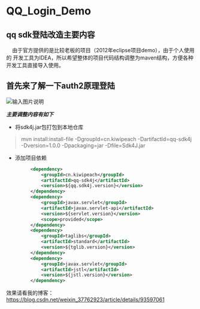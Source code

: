 # QQ_Login_Demo

## qq sdk登陆改造主要内容
 &nbsp;&nbsp;&nbsp;&nbsp;由于官方提供的是比较老板的项目（2012年eclipse项目demo），由于个人使用的
 开发工具为IDEA，所以希望整体的项目代码结构调整为maven结构，方便各种开发工具直接导入使用。

## 首先来了解一下auth2原理登陆

![输入图片说明](https://gitee.com/uploads/images/2018/0330/160025_9a0663db_1387578.png "屏幕截图.png")
 
 _**主要调整内容有如下**_
 
 - 将sdk4j.jar包打包到本地仓库
 
 > mvn install:install-file -DgroupId=cn.kiwipeach -DartifactId=qq-sdk4j -Dversion=1.0.0 -Dpackaging=jar -Dfile=Sdk4J.jar
 
 - 添加项目依赖
```xml
         <dependency>
             <groupId>cn.kiwipeach</groupId>
             <artifactId>qq-sdk4j</artifactId>
             <version>${qq.sdk4j.version}</version>
         </dependency>
         <dependency>
             <groupId>javax.servlet</groupId>
             <artifactId>javax.servlet-api</artifactId>
             <version>${servlet.version}</version>
             <scope>provided</scope>
         </dependency>
         <dependency>
             <groupId>taglibs</groupId>
             <artifactId>standard</artifactId>
             <version>${tglib.version}</version>
         </dependency>
         <dependency>
             <groupId>javax.servlet</groupId>
             <artifactId>jstl</artifactId>
             <version>${jstl.version}</version>
         </dependency>
```

 
效果请看我的博客：https://blog.csdn.net/weixin_37762923/article/details/93597061
